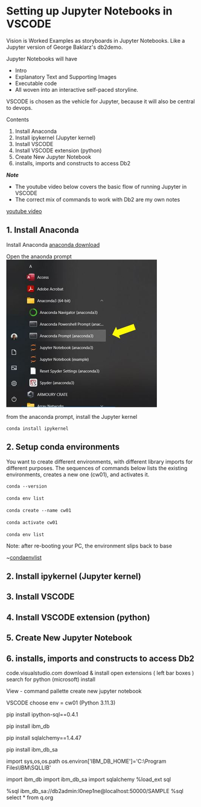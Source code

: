 # Setting up Jupyter Notebooks in VSCODE

Vision is Worked Examples as storyboards in Jupyter Notebooks. 
Like a Jupyter version of George Baklarz's db2demo.

Jupyter Notebooks will have

* Intro
* Explanatory Text and Supporting Images
* Executable code
* All woven into an interactive self-paced storyline.

VSCODE is chosen as the vehicle for Jupyter, because it will also be central to devops.

Contents
1. Install Anaconda
2. Install ipykernel (Jupyter kernel)
3. Install VSCODE
4. Install VSCODE extension (python)
5. Create New Jupyter Notebook
6. installs, imports and constructs to access Db2

***Note*** 
* The youtube video below covers the basic flow of running Jupyter in VSCODE
* The correct mix of commands to work with Db2 are my own notes

[youtube video](https://www.youtube.com/watch?v=h1sAzPojKMg)

## 1. Install Anaconda

Install Anaconda
[anaconda download](https://www.anaconda.com/)

Open the anaonda prompt
![Anaonda_Prompt_Start](/vscodeimages/anaconda_prompt.JPG)

from the anaconda prompt, install the Jupyter kernel

```
conda install ipykernel 
```

## 2. Setup conda environments

You want to create different environments, with different library imports for different purposes. 
The sequences of commands below lists the existing environments, creates a new one (cw01), and activates it.

```
conda --version

conda env list

conda create --name cw01

conda activate cw01

conda env list 
```

Note: after re-booting your PC, the environment slips back to base

~[condaenvlist](/vscodeimages/condaenvlist.JPG)


## 2. Install ipykernel (Jupyter kernel)

## 3. Install VSCODE

## 4. Install VSCODE extension (python)


## 5. Create New Jupyter Notebook


## 6. installs, imports and constructs to access Db2



code.visualstudio.com
download & install
open extensions ( left bar boxes ) search for python (microsoft) install

View - command pallette
create new jupyter notebook






 
VSCODE
choose env = cw01 (Python 3.11.3)

pip install ipython-sql==0.4.1

pip install ibm_db

pip install sqlalchemy==1.4.47

pip install ibm_db_sa

import sys,os,os.path
os.environ['IBM_DB_HOME']='C:\Program Files\IBM\SQLLIB'

import ibm_db
import ibm_db_sa
import sqlalchemy
%load_ext sql

%sql ibm_db_sa://db2admin:l0nep1ne@localhost:50000/SAMPLE
%sql select * from q.org

